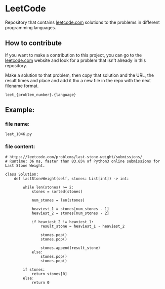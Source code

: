 # LeetCode
Repository that contains [leetcode.com](leetcode.com) solutions to the problems in different programming languages.

## How to contribute
If you want to make a contribution to this project, you can go to the [leetcode.com](leetcode.com) website and look for a problem that isn't already in this repository.

Make a solution to that problem, then copy that solution and the URL, the result times and place and add it tho a new file in the repo with the next filename format.

`leet_{problem_number}.{language}`

## Example:

### file name: 

`leet_1046.py`

### file content:

```
# https://leetcode.com/problems/last-stone-weight/submissions/
# Runtime: 36 ms, faster than 83.65% of Python3 online submissions for Last Stone Weight.

class Solution:
    def lastStoneWeight(self, stones: List[int]) -> int:

        while len(stones) >= 2:
            stones = sorted(stones)

            num_stones = len(stones)

            heaviest_1 = stones[num_stones - 1]
            heaviest_2 = stones[num_stones - 2]

            if heaviest_2 != heaviest_1:
                result_stone = heaviest_1 - heaviest_2

                stones.pop()
                stones.pop()

                stones.append(result_stone)
            else:
                stones.pop()
                stones.pop()

        if stones:
            return stones[0]
        else:
            return 0
```




